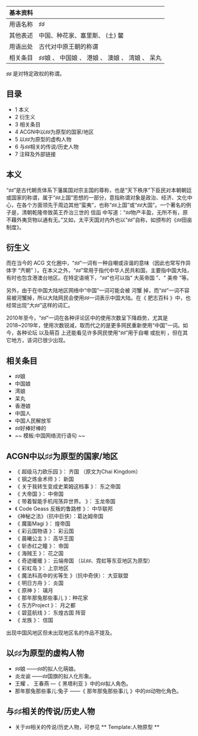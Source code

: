 |  **基本资料**  ||
|---|---|
|用语名称  |  ♯♯   |
|其他表述  |  中国、种花家、塞里斯、  (土)  鳖   |
|用语出处  |  古代对中原王朝的称谓   |
|相关条目  |  ♯♯娘  、  中国娘  、  港娘  、  澳娘  、  湾娘  、  呆丸   |
  
**♯♯** 是对特定政权的称谓。

##  目录

  * 1  本义 
  * 2  衍生义 
  * 3  相关条目 
  * 4  ACGN中以♯♯为原型的国家/地区 
  * 5  以♯♯为原型的虚构人物 
  * 6  与♯♯相关的传说/历史人物 
  * 7  注释及外部链接 

##  本义

“♯♯”是古代朝贡体系下藩属国对宗主国的尊称，也是“天下秩序”下臣民对本朝朝廷或国家的称谓，属于“♯♯上国”思想的一部分，意指称谓对象是政治、经济、文化中心，在各个方面领先于周边其他“蛮夷”，也称“♯♯上国”或“♯♯大国”。一个著名的例子是，清朝乾隆帝致英王乔治三世的
信函  中写道：“♯♯物产丰盈，无所不有，原不藉外夷货物以通有无。”又如，太平天国对内外也以“♯♯”自称，如颁布的《♯♯田亩制度》。

##  衍生义

而在当今的  ACG  文化圈中，“♯♯”一词有一种自嘲或诙谐的意味（因此也常写作异体字  “兲朝”
）。在本义之外，“♯♯”常用于指代中华人民共和国，主要指中国大陆，有时也包含港澳台地区。在特定语境下，“♯♯”也可以指“  大英帝国  ”、“  美帝
”等。

另外，由于在中国大陆地区网络中“中国”一词可能会被  河蟹  掉，而“♯♯”一词不容易被河蟹掉，所以大陆网民会使用♯♯一词表示中国大陆。在《  肥志百科
》中，也经常出现“大♯♯”这样的词汇。

2010年至今，“♯♯”一词在各种评论区中的使用次数呈下降趋势，尤其是2018~2019年，使用次数锐减，取而代之的是更多网民重新使用“中国”一词。如今，各种论坛
以及萌百  上还能看见许多网民使用“♯♯”用于自嘲  或批判  ，但在其它地方，该词已很少出现。

##  相关条目

  * ♯♯娘 
  * 中国娘 
  * 湾娘 
  * 呆丸 
  * 香港娘 
  * 中国人 
  * 中国人民解放军 
  * ♯♯好棒好棒的 
  * ~~ 模板:中国网络流行语句  ~~

##  ACGN中以♯♯为原型的国家/地区

  * 《  超级马力欧乐园  》：  齐国  （原文为Chai Kingdom） 
  * 《  钢之炼金术师  》：  新国 
  * 《  关于我转生变成史莱姆这档事  》：  东之帝国 
  * 《  大帝国  》：  中帝国 
  * 《  带着智能手机闯荡异世界。  》：  玉龙帝国 
  * 《  Code Geass 反叛的鲁路修  》：  中华联邦 
  * 《神秘之法》（抗中巨侠）：葛达姆帝国 
  * 《  魔笛Magi  》：  煌帝国 
  * 《  彩云国物语  》：  彩云国 
  * 《  晨曦公主  》：  高华王国 
  * 《  斩赤红之瞳  》：  帝国 
  * 《  海贼王  》：  花之国 
  * 《  奇迹暖暖  》：  云端帝国  （以♯♯、霓虹等东亚地区为原型） 
  * 《  彩虹岛  》：  上京地区 
  * 《  魔法科高中的劣等生  》（抗中奇侠）：  大亚联盟 
  * 《  明日方舟  》：  炎国 
  * 《  原神  》：  璃月 
  * 《  那年那兔那些事儿  》：种花家 
  * 《  东方Project  》：  月之都 
  * 《  碧蓝航线  》：  东煌古国  阵营 
  * 《  龙族  》：  信国 

出现中国风地区但未出现地区名的作品不提及。

##  以♯♯为原型的虚构人物

  * ♯♯娘  ——♯♯的拟人化萌娘。 
  * 炎龙谕  ——♯♯国旗的拟人化形象。 
  * 王耀  、  王春燕  —《  黑塔利亚  》中的♯♯拟人角色。 
  * 那年那兔那些事儿:兔子  ——《  那年那兔那些事儿  》中的♯♯动物化角色。 

##  与♯♯相关的传说/历史人物

  * 关于♯♯相关的传说/历史人物，可参见 ** Template:人物原型  **